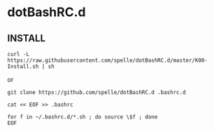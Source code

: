 dotBashRC.d
======

INSTALL
-------

	curl -L https://raw.githubusercontent.com/spelle/dotBashRC.d/master/K00-Install.sh | sh

or

	git clone https://github.com/spelle/dotBashRC.d .bashrc.d

	cat << EOF >> .bashrc 
	
	for f in ~/.bashrc.d/*.sh ; do source \$f ; done
	EOF

